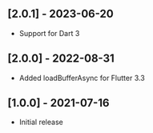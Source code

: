 ## [2.0.1] - 2023-06-20
* Support for Dart 3

## [2.0.0] - 2022-08-31
* Added loadBufferAsync for Flutter 3.3

## [1.0.0] - 2021-07-16
* Initial release